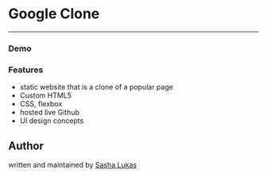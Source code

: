 # Google Clone #
--------------------

### Demo ###

### Features ###
- static website that is a clone of a popular page
- Custom HTML5 
- CSS, flexbox
- hosted live Github
- UI design concepts

## Author ##
written and maintained by [Sasha Lukas](https://sashalukas.netlify.app)

